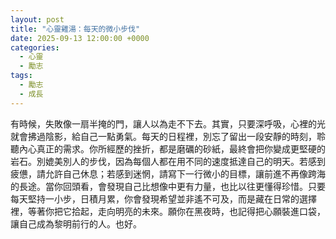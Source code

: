 ```yaml
---
layout: post
title: "心靈雞湯：每天的微小步伐"
date: 2025-09-13 12:00:00 +0000
categories:
  - 心靈
  - 勵志
tags:
  - 勵志
  - 成長
---
```


有時候，失敗像一扇半掩的門，讓人以為走不下去。其實，只要深呼吸，心裡的光就會拂過陰影，給自己一點勇氣。每天的日程裡，別忘了留出一段安靜的時刻，聆聽內心真正的需求。你所經歷的挫折，都是磨礪的砂紙，最終會把你變成更堅硬的岩石。別媲美別人的步伐，因為每個人都在用不同的速度抵達自己的明天。若感到疲憊，請允許自己休息；若感到迷惘，請寫下一行微小的目標，讓前進不再像跨海的長途。當你回頭看，會發現自己比想像中更有力量，也比以往更懂得珍惜。只要每天堅持一小步，日積月累，你會發現希望並非遙不可及，而是藏在日常的選擇裡，等著你把它拾起，走向明亮的未來。願你在黑夜時，也記得把心願裝進口袋，讓自己成為黎明前行的人。也好。